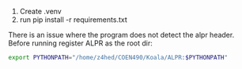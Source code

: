 1. Create .venv
2. run pip install -r requirements.txt

There is an issue where the program does not detect the alpr header.
Before running register ALPR as the root dir:
```bash
export PYTHONPATH="/home/z4hed/COEN490/Koala/ALPR:$PYTHONPATH"
```
